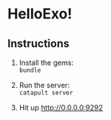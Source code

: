 HelloExo!
=============

Instructions
------------

1. Install the gems:	
``bundle``

2. Run the server:	
`catapult server`

3. Hit up http://0.0.0.0:9292